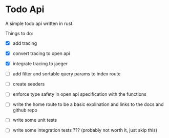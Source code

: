 # Todo Api

A simple todo api written in rust.

Things to do:

 - [x] add tracing
 - [x] convert tracing to open api
 - [x] integrate tracing to jaeger
 - [ ] add filter and sortable query params to index route
 - [ ] create seeders
 - [ ] enforce type safety in open api specification with the functions
 - [ ] write the home route to be a basic explination and links to the docs and github repo
 - [ ] write some unit tests
 - [ ] write some integration tests ??? (probably not worth it, just skip this)

